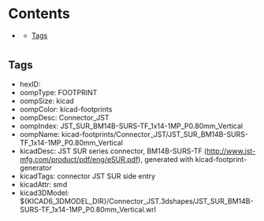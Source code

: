 



Contents
========

* [](#)
	* [Tags](#tags)

# 

## Tags

- hexID: 
- oompType: FOOTPRINT
- oompSize: kicad
- oompColor: kicad-footprints
- oompDesc: Connector_JST
- oompIndex: JST_SUR_BM14B-SURS-TF_1x14-1MP_P0.80mm_Vertical
- oompName: kicad-footprints/Connector_JST/JST_SUR_BM14B-SURS-TF_1x14-1MP_P0.80mm_Vertical
- kicadDesc: JST SUR series connector, BM14B-SURS-TF (http://www.jst-mfg.com/product/pdf/eng/eSUR.pdf), generated with kicad-footprint-generator
- kicadTags: connector JST SUR side entry
- kicadAttr: smd
- kicad3DModel: ${KICAD6_3DMODEL_DIR}/Connector_JST.3dshapes/JST_SUR_BM14B-SURS-TF_1x14-1MP_P0.80mm_Vertical.wrl
